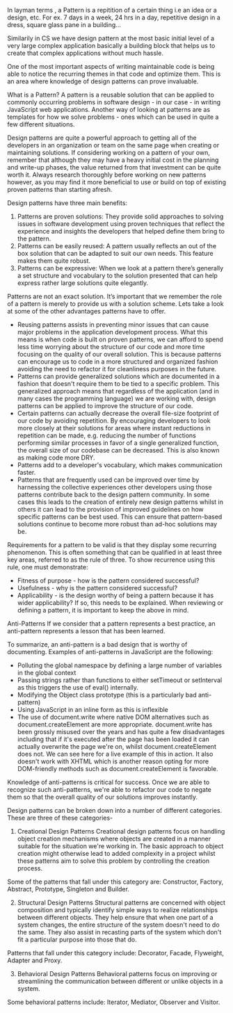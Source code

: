 In layman terms , a Pattern is a repitition of a certain thing i.e an idea or a design, etc. For ex. 7 days in a week, 24 hrs in a day, repetitive design in a dress, square glass pane in a building...

Similarily in CS we have design pattern at the most basic initial level of a very large complex application basically a building block that helps us to create that complex applications without much hassle.

One of the most important aspects of writing maintainable code is being able to notice the recurring themes in that code and optimize them. This is an area where knowledge of design patterns can prove invaluable.

What is a Pattern?
A pattern is a reusable solution that can be applied to commonly occurring problems in software design - in our case - in writing JavaScript web applications. Another way of looking at patterns are as templates for how we solve problems - ones which can be used in quite a few different situations.

Design patterns are quite a powerful approach to getting all of the developers in an organization or team on the same page when creating or maintaining solutions. If considering working on a pattern of your own, remember that although they may have a heavy initial cost in the planning and write-up phases, the value returned from that investment can be quite worth it. Always research thoroughly before working on new patterns however, as you may find it more beneficial to use or build on top of existing proven patterns than starting afresh.

Design patterns have three main benefits:

1) Patterns are proven solutions: They provide solid approaches to solving issues in software development using proven techniques that reflect the experience and insights the developers that helped define them bring to the pattern.
2) Patterns can be easily reused: A pattern usually reflects an out of the box solution that can be adapted to suit our own needs. This feature makes them quite robust.
3) Patterns can be expressive: When we look at a pattern there’s generally a set structure and vocabulary to the solution presented that can help express rather large solutions quite elegantly.

Patterns are not an exact solution. It’s important that we remember the role of a pattern is merely to provide us with a solution scheme. Lets take a look at some of the other advantages patterns have to offer.

- Reusing patterns assists in preventing minor issues that can cause major problems in the application development process. What this means is when code is built on proven patterns, we can afford to spend less time worrying about the structure of our code and more time focusing on the quality of our overall solution. This is because patterns can encourage us to code in a more structured and organized fashion avoiding the need to refactor it for cleanliness purposes in the future.
- Patterns can provide generalized solutions which are documented in a fashion that doesn't require them to be tied to a specific problem. This generalized approach means that regardless of the application (and in many cases the programming language) we are working with, design patterns can be applied to improve the structure of our code.
- Certain patterns can actually decrease the overall file-size footprint of our code by avoiding repetition. By encouraging developers to look more closely at their solutions for areas where instant reductions in repetition can be made, e.g. reducing the number of functions performing similar processes in favor of a single generalized function, the overall size of our codebase can be decreased. This is also known as making code more DRY.
- Patterns add to a developer's vocabulary, which makes communication faster.
- Patterns that are frequently used can be improved over time by harnessing the collective experiences other developers using those patterns contribute back to the design pattern community. In some cases this leads to the creation of entirely new design patterns whilst in others it can lead to the provision of improved guidelines on how specific patterns can be best used. This can ensure that pattern-based solutions continue to become more robust than ad-hoc solutions may be.
 

Requirements for a pattern to be valid is that they display some recurring phenomenon. This is often something that can be qualified in at least three key areas, referred to as the rule of three. To show recurrence using this rule, one must demonstrate:

- Fitness of purpose - how is the pattern considered successful?
- Usefulness - why is the pattern considered successful?
- Applicability - is the design worthy of being a pattern because it has wider applicability? If so, this needs to be explained. When reviewing or defining a pattern, it is important to keep the above in mind.

Anti-Patterns
If we consider that a pattern represents a best practice, an anti-pattern represents a lesson that has been learned. 

To summarize, an anti-pattern is a bad design that is worthy of documenting. Examples of anti-patterns in JavaScript are the following:

- Polluting the global namespace by defining a large number of variables in the global context
- Passing strings rather than functions to either setTimeout or setInterval as this triggers the use of eval() internally.
- Modifying the Object class prototype (this is a particularly bad anti-pattern)
- Using JavaScript in an inline form as this is inflexible
- The use of document.write where native DOM alternatives such as document.createElement are more appropriate. document.write has been grossly misused over the years and has quite a few disadvantages including that if it's executed after the page has been loaded it can actually overwrite the page we're on, whilst document.createElement does not. We can see here for a live example of this in action. It also doesn't work with XHTML which is another reason opting for more DOM-friendly methods such as document.createElement is favorable.

Knowledge of anti-patterns is critical for success. Once we are able to recognize such anti-patterns, we're able to refactor our code to negate them so that the overall quality of our solutions improves instantly.

Design patterns can be broken down into a number of different categories. These are three of these categories- 

1) Creational Design Patterns
Creational design patterns focus on handling object creation mechanisms where objects are created in a manner suitable for the situation we're working in. The basic approach to object creation might otherwise lead to added complexity in a project whilst these patterns aim to solve this problem by controlling the creation process.

Some of the patterns that fall under this category are: Constructor, Factory, Abstract, Prototype, Singleton and Builder.

2) Structural Design Patterns
Structural patterns are concerned with object composition and typically identify simple ways to realize relationships between different objects. They help ensure that when one part of a system changes, the entire structure of the system doesn't need to do the same. They also assist in recasting parts of the system which don't fit a particular purpose into those that do.

Patterns that fall under this category include: Decorator, Facade, Flyweight, Adapter and Proxy.

3) Behavioral Design Patterns
Behavioral patterns focus on improving or streamlining the communication between different or unlike objects in a system.

Some behavioral patterns include: Iterator, Mediator, Observer and Visitor.
